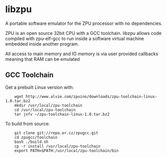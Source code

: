 libzpu
======

A portable software emulator for the ZPU processor with no dependencies.

ZPU is an open source 32bit CPU with a GCC toolchain.
libzpu allows code compiled with zpu-elf-gcc to run inside a software virtual machine embedded inside another program.

All access to main memory and IO memory is via user provided callbacks meaning that RAM can be emulated 

GCC Toolchain
--------------

Get a prebuilt Linux version with:

        wget http://www.alvie.com/zpuino/downloads/zpu-toolchain-linux-1.0.tar.bz2
        mkdir /usr/local/zpu-toolchain
        cd /usr/local/zpu-toolchain
        tar jxfv ~/zpu-toolchain-linux-1.0.tar.bz2


To build from source:

        git clone git://repo.or.cz/zpugcc.git
        cd zpugcc/toolchain
        bash ./build.sh
        cp -r install /usr/local/zpu-toolchain
        export PATH=$PATH:/usr/local/zpu-toolchain/bin


